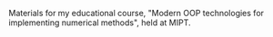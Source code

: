 Materials for my educational course, "Modern OOP technologies for implementing numerical methods", held at MIPT.
